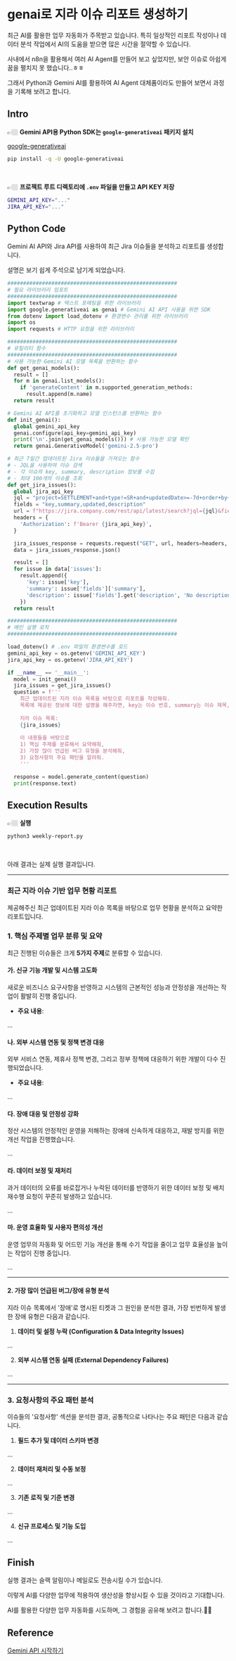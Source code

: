 # genai로 지라 이슈 리포트 생성하기

최근 AI를 활용한 업무 자동화가 주목받고 있습니다. 특히 일상적인 리포트 작성이나 데이터 분석 작업에서 AI의 도움을 받으면 많은 시간을 절약할 수 있습니다.
<br/>

사내에서 n8n을 활용해서 여러 AI Agent를 만들어 보고 싶었지만, 보안 이슈로 아쉽게 꿈을 펼치지 못 했습니다..ㅎㅎ
<br/>

그래서 Python과 Gemini AI를 활용하여 AI Agent 대체품이라도 만들어 보면서 과정을 기록해 보려고 합니다.
<br/>

## Intro

👉🏼 **Gemini API용 Python SDK는 `google-generativeai` 패키지 설치**
<br/>

[google-generativeai](https://pypi.org/project/google-generativeai/)
<br/>

```bash
pip install -q -U google-generativeai
```
<br/>

👉🏼 **프로젝트 루트 디렉토리에 `.env` 파일을 만들고 API KEY 저장** 

```bash
GEMINI_API_KEY="..."
JIRA_API_KEY="..."
```

## Python Code

Gemini AI API와 Jira API를 사용하여 최근 Jira 이슈들을 분석하고 리포트를 생성합니다.
<br/>

설명은 보기 쉽게 주석으로 남기게 되었습니다.
<br/>

```python
######################################################
# 필요 라이브러리 임포트
######################################################
import textwrap # 텍스트 포매팅을 위한 라이브러리
import google.generativeai as genai # Gemini AI API 사용을 위한 SDK
from dotenv import load_dotenv # 환경변수 관리를 위한 라이브러리
import os
import requests # HTTP 요청을 위한 라이브러리

######################################################
# 유틸리티 함수
######################################################
# 사용 가능한 Gemini AI 모델 목록을 반환하는 함수
def get_genai_models():
  result = []
  for m in genai.list_models():
    if 'generateContent' in m.supported_generation_methods:
      result.append(m.name)
  return result

# Gemini AI API를 초기화하고 모델 인스턴스를 반환하는 함수
def init_genai():
  global gemini_api_key
  genai.configure(api_key=gemini_api_key)
  print('\n'.join(get_genai_models())) # 사용 가능한 모델 확인
  return genai.GenerativeModel('gemini-2.5-pro')

# 최근 7일간 업데이트된 Jira 이슈들을 가져오는 함수
# - JQL을 사용하여 이슈 검색
# - 각 이슈의 key, summary, description 정보를 수집
# - 최대 100개의 이슈를 조회
def get_jira_issues():
  global jira_api_key
  jql = "project=SETTLEMENT+and+type!=SR+and+updatedDate>=-7d+order+by+updatedDate+desc"
  fields = "key,summary,updated,description"
  url = f"https://jira.company.com/rest/api/latest/search?jql={jql}&fields={fields}&maxResults=100"
  headers = {
    'Authorization': f'Bearer {jira_api_key}',
  }

  jira_issues_response = requests.request("GET", url, headers=headers, data={})
  data = jira_issues_response.json()

  result = []
  for issue in data['issues']:
    result.append({
      'key': issue['key'],
      'summary': issue['fields']['summary'],
      'description': issue['fields'].get('description', 'No description provided')
    })
  return result

######################################################
# 메인 실행 로직
######################################################

load_dotenv() # .env 파일의 환경변수를 로드
gemini_api_key = os.getenv('GEMINI_API_KEY')
jira_api_key = os.getenv('JIRA_API_KEY')

if __name__ == '__main__':
  model = init_genai()
  jira_issues = get_jira_issues()
  question = f'''
    최근 업데이트된 지라 이슈 목록을 바탕으로 리포트를 작성해줘.
    목록에 제공된 정보에 대한 설명을 해주자면, key는 이슈 번호, summary는 이슈 제목, description은 이슈 설명이야.
  
    지라 이슈 목록:
    {jira_issues}
    
    이 내용들을 바탕으로
    1) 핵심 주제를 분류해서 요약해줘,
    2) 가장 많이 언급된 버그 유형을 분석해줘,
    3) 요청사항의 주요 패턴을 알려줘.
    '''

  response = model.generate_content(question)
  print(response.text)
```

## Execution Results

👉🏼 **실행**

```bash
python3 weekly-report.py
```
<br/>

아래 결과는 실제 실행 결과입니다.
<br/>

---

### 최근 지라 이슈 기반 업무 현황 리포트

제공해주신 최근 업데이트된 지라 이슈 목록을 바탕으로 업무 현황을 분석하고 요약한 리포트입니다.

### 1. 핵심 주제별 업무 분류 및 요약

최근 진행된 이슈들은 크게 **5가지 주제**로 분류할 수 있습니다.

#### 가. 신규 기능 개발 및 시스템 고도화
새로운 비즈니스 요구사항을 반영하고 시스템의 근본적인 성능과 안정성을 개선하는 작업이 활발히 진행 중입니다.
- **주요 내용**:

...

#### 나. 외부 시스템 연동 및 정책 변경 대응
외부 서비스 연동, 제휴사 정책 변경, 그리고 정부 정책에 대응하기 위한 개발이 다수 진행되었습니다.
- **주요 내용**:

...

#### 다. 장애 대응 및 안정성 강화
정산 시스템의 안정적인 운영을 저해하는 장애에 신속하게 대응하고, 재발 방지를 위한 개선 작업을 진행했습니다.

...

#### 라. 데이터 보정 및 재처리
과거 데이터의 오류를 바로잡거나 누락된 데이터를 반영하기 위한 데이터 보정 및 배치 재수행 요청이 꾸준히 발생하고 있습니다.

...

#### 마. 운영 효율화 및 사용자 편의성 개선
운영 업무의 자동화 및 어드민 기능 개선을 통해 수기 작업을 줄이고 업무 효율성을 높이는 작업이 진행 중입니다.

...

---

#### 2. 가장 많이 언급된 버그/장애 유형 분석

지라 이슈 목록에서 '장애'로 명시된 티켓과 그 원인을 분석한 결과, 가장 빈번하게 발생한 장애 유형은 다음과 같습니다.

1.  **데이터 및 설정 누락 (Configuration & Data Integrity Issues)**

...

2.  **외부 시스템 연동 실패 (External Dependency Failures)**

...

---

### 3. 요청사항의 주요 패턴 분석

이슈들의 '요청사항' 섹션을 분석한 결과, 공통적으로 나타나는 주요 패턴은 다음과 같습니다.

1.  **필드 추가 및 데이터 스키마 변경**

...

2.  **데이터 재처리 및 수동 보정**

...

3.  **기존 로직 및 기준 변경**

...

4.  **신규 프로세스 및 기능 도입**

...

## Finish

실행 결과는 슬랙 알림이나 메일로도 전송시킬 수가 있습니다. 
<br/>

이렇게 AI를 다양한 업무에 적용하여 생산성을 향상시킬 수 있을 것이라고 기대합니다.
<br/>

AI를 활용한 다양한 업무 자동화를 시도하며, 그 경험을 공유해 보려고 합니다.👋🏼

## Reference

[Gemini API 시작하기](https://ai.google.dev/gemini-api/docs/get-started/tutorial?hl=ko&lang=python)
